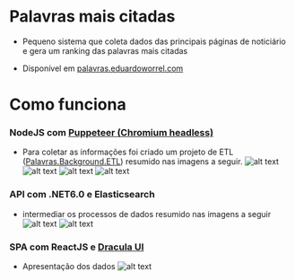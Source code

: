 # Palavras mais citadas

- Pequeno sistema que coleta dados das principais páginas de noticiário e gera um ranking das palavras mais citadas

- Disponível em [palavras.eduardoworrel.com](https://palavras.eduardoworrel.com)

# Como funciona
### NodeJS com [Puppeteer (Chromium headless)](https://github.com/puppeteer/puppeteer) 
- Para coletar as informações foi criado um projeto de ETL ([Palavras.Background.ETL](https://github.com/eduardoworrel/Palavras-ETL-ElasticSearch/tree/main/src/Palavras.Background.ETL)) resumido nas imagens a seguir.
![alt text](https://palavras.eduardoworrel.com/assets/schedule.refinado.js.png)
![alt text](https://palavras.eduardoworrel.com/assets/extract.js.png)
![alt text](https://palavras.eduardoworrel.com/assets/transform.js.png)
![alt text](https://palavras.eduardoworrel.com/assets/load.js.png)
### API com .NET6.0 e Elasticsearch
- intermediar os processos de dados resumido nas imagens a seguir
![alt text](https://palavras.eduardoworrel.com/assets/PageWordController.cs.png)
![alt text](https://palavras.eduardoworrel.com/assets/PageWordController.cs_2.png)
### SPA com ReactJS e [Dracula UI](https://ui.draculatheme.com/)
- Apresentação dos dados
![alt text](https://palavras.eduardoworrel.com/assets/ranking.jsx.png)
